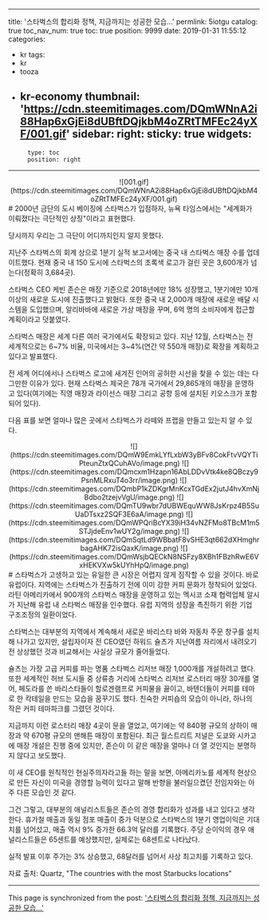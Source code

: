 
---
title: '스타벅스의 합리화 정책, 지금까지는 성공한 모습...'
permlink: 5iotgu
catalog: true
toc_nav_num: true
toc: true
position: 9999
date: 2019-01-31 11:55:12
categories:
- kr
tags:
- kr
- tooza
- kr-economy
thumbnail: 'https://cdn.steemitimages.com/DQmWNnA2i88Hap6xGjEi8dUBftDQjkbM4oZRtTMFEc24yXF/001.gif'
sidebar:
    right:
        sticky: true
widgets:
    -
        type: toc
        position: right
---


<center>
![001.gif](https://cdn.steemitimages.com/DQmWNnA2i88Hap6xGjEi8dUBftDQjkbM4oZRtTMFEc24yXF/001.gif)
</center>
#
2000년 금단의 도시 베이징에 스타벅스가 입점하자, 뉴욕 타임스에서는 "세계화가 이뤄졌다는 극단적인 상징"이라고 표현했다.

​당시까지 우리는 그 극단이 어디까지인지 알지 못했다.

​지난주 스타벅스의 회계 상으로 1분기 실적 보고서에는 중국 내 스타벅스 매장 수를 업데이트했다. 현재 중국 내 150 도시에 스타벅스의 초록색 로고가 걸린 곳은 3,600개가 넘는다(정확히 3,684곳).

​스타벅스 CEO 케빈 존슨은 매장 기준으로 2018년에만 18% 성장했고, 1분기에만 10개 이상의 새로운 도시에 진출했다고 밝혔다. 또한 중국 내 2,000개 매장에 새로운 배달 시스템을 도입했으며, 알리바바에 새로운 가상 매장을 꾸며, 6억 명의 소비자에게 접근할 계획이라고 덧붙였다.

​스타벅스 매장은 세계 다른 여러 국가에서도 확장되고 있다. 지난 12월, 스타벅스는 전 세계적으로는 6~7% 비율, 미국에서는 3~4%(연간 약 550개 매장)로 확장을 계획하고 있다고 발표했다.

전 세계 어디에서나 스타벅스 로고에 새겨진 인어의 공허한 시선을 찾을 수 있는 데는 다 그만한 이유가 있다. 현재 스타벅스 제국은 78개 국가에서 29,865개의 매장을 운영하고 있다(여기에는 직영 매장과 라이선스 매장 그리고 공항 등에 설치된 키오스크가 포함되어 있다).

다음 표를 보면 얼마나 많은 곳에서 스타벅스가 라떼와 프랩을 만들고 있는지 알 수 있다.

<center>
![](https://cdn.steemitimages.com/DQmW9EmkLYfLxbW3yBFv8CokFtvVQYTiPteunZtxQCuhAVo/image.png)
![](https://cdn.steemitimages.com/DQmcxm1Hzapn16AbLDDvVtk4ke8QBczy9PsnMLRxuT4o3rr/image.png)
![](https://cdn.steemitimages.com/DQmbP1kZDKgrMnKcxTGdEx2jutJ4hvXmNjBdbo2tzejvVgU/image.png)
![](https://cdn.steemitimages.com/DQmTU9wbr7dUBWEquWW8JsKrpz4B5SuUaDTsxz2SQF3E6aA/image.png)
![](https://cdn.steemitimages.com/DQmWPQriBcYX39iH34vNZFMo8TBcM1m5STJjdeEnv1wUY2g/image.png)
![](https://cdn.steemitimages.com/DQmSqtLd9WBbatF8vSHE3qt662dXHmghrbagAHK72isQaxK/image.png)
![](https://cdn.steemitimages.com/DQmWsjbQECkN8NSFzy8XBh1FBzhRwE6VxHEKVXw5kUYhHpQ/image.png)
</center>
#
스타벅스가 고생하고 있는 유일한 큰 시장은 어렵지 않게 짐작할 수 있을 것이다. 바로 유럽이다. 지역에는 스타벅스가 진출하기 전에 이미 강한 커피 문화가 정착되어 있었다. 라틴 아메리카에서 900개의 스타벅스 매장을 운영하고 있는 멕시코 소재 협력업체 알시가 지난해 유럽 내 스타벅스 매장을 인수했다. 유럽 지역의 성장을 촉진하기 위한 기업 구조조정의 일환이었다.

​스타벅스는 대부분의 지역에서 계속해서 새로운 바리스타 바와 자동차 주문 창구를 설치해 나가고 있지만, 설립자이자 전 CEO였던 하워드 슐츠가 지난여름 자리에서 내려오기 전 상상했던 것과 비교해서는 사실상 규모가 줄어들었다.

​슐츠는 가장 고급 커피를 파는 명품 스타벅스 리저브 매장 1,000개를 개설하려고 했다. 또한 세계적인 허브 도시들 중 상류층 거리에 스타벅스 리저브 로스터리 매장 30개를 열어, 페도라를 쓴 바리스타들이 할로겐램프로 커피물을 끓이고, 바텐더들이 커피를 테마로 한 칵테일을 만드는 모습을 꿈꾸기도 했다. 친숙한 커피숍의 모습이 아니라, 하나의 작은 커피 테마파크를 그렸던 것이다.

​지금까지 이런 로스터리 매장 4곳이 문을 열었고, 여기에는 약 840평 규모의 상하이 매장과 약 670평 규모의 맨해튼 매장이 포함된다. 최근 월스트리트 저널은 도쿄와 시카고에 매장 개설은 진행 중에 있지만, 존슨이 이 같은 매장을 얼마나 더 열 것인지는 분명하지 않다고 보도했다.

​이 새 CEO를 원칙적인 현실주의자라고들 하는 말을 보면, 아메리카노를 세계적 현상으로 만든 자신이 미국을 경영할 능력이 있다고 말해 반향을 불러일으켰던 전임자와는 아주 다른 모습인 것 같다.

​그건 그렇고, 대부분의 애널리스트들은 존슨의 경영 합리화가 성과를 내고 있다고 생각한다. 휴가철 매출과 동일 점포 매출이 증가 덕분으로 스타벅스의 1분기 영업이익은 기대치를 넘어섰고, 매출 역시 9% 증가한 66.3억 달러를 기록했다. 주당 순이익의 경우 애널리스트들은 65센트를 예상했지만, 실제로는 68센트로 나타났다.

실적 발표 이후 주가는 3% 상승했고, 68달러를 넘어서 사상 최고치를 기록하고 있다.

​자료 출처: Quartz, "The countries with the most Starbucks locations"

- - -

This page is synchronized from the post: ['스타벅스의 합리화 정책, 지금까지는 성공한 모습...'](https://steemit.com/@pius.pius/5iotgu)

